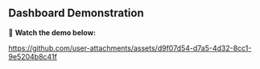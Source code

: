 ## Dashboard Demonstration

🎥 **Watch the demo below:**



https://github.com/user-attachments/assets/d9f07d54-d7a5-4d32-8cc1-9e5204b8c41f


